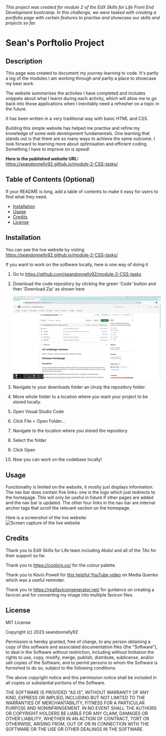 _This project was created for module 2 of the EdX Skills for Life Front End Development bootcamp. In this challenge, we were tasked with creating a portfolio page with certain features to practise and showcase our skills and projects so far._


# Sean's Porftolio Project

## Description

This page was created to document my journey learning to code. It's partly a log of the modules I am working through and partly a place to showcase my best work.

The website summarises the activites I have completed and includes snippets about what I learnt during each activity, which will allow me to go back into those applications when I inevitably need a refresher on a topic in the future. 

It has been written in a very traditional way with basic HTML and CSS. 

Building this simple website has helped me practise and refine my knowledge of some web development fundamentals. One learning that stands out is that there are so many ways to achieve the same outcome. I look forward to learning more about optimisation and efficient coding. Something I have to improve on is speed! 

**Here is the published website URL:** https://seandonnelly92.github.io/module-2-CSS-tasks/ 


## Table of Contents (Optional)

If your README is long, add a table of contents to make it easy for users to find what they need.

- [Installation](#installation)
- [Usage](#usage)
- [Credits](#credits)
- [License](#license)

## Installation


You can see the live website by visting https://seandonnelly92.github.io/module-2-CSS-tasks/ 

If you want to work on the software locally, here is one way of doing it

1. Go to https://github.com/seandonnelly92/module-2-CSS-tasks 
2. Download the code repository by clicking the green 'Code' button and then 'Download Zip' as shown here

    ![GIF showing how to download the code repository from GitHub](assets/images/download-repository.gif)

3. Navigate to your downloads folder an Unzip the repository folder. 
4. Move whole folder to a location where you want your project to be stored locally.
5. Open Visual Studio Code
6. Click File > Open Folder... 
7. Navigate to the location where you stored the repository
8. Select the folder
9. Click Open
10. Now you can work on the codebase locally! 

## Usage

Functionality is limited on the website, it mostly just displays information. The nav bar does contain five links: one is the logo which just redirects to the homepage. This will only be useful in future if other pages are added and the nav bar is updated. The other four links in the nav bar are internal anchor tags that scroll the relevant section on the homepage. 

Here is a screenshot of the live website: 
        ![Screen capture of the live website](assets/images/portfolio-screen-capture.png)


## Credits



Thank you to EdX Skills for Life team including Abdul and all of the TAs for their support so far. 

Thank you to https://coolors.co/ for the colour palette.

Thank you to Kevin Powell for [this helpful YouTube video](https://www.youtube.com/watch?v=2KL-z9A56SQ&amp;ab_channel=KevinPowell&ab_channel=KevinPowell) on Media Queries which was a useful reminder.

Thank you to https://realfavicongenerator.net/ for guidance on creating a favicon and for converting my image into multiple favicon files. 

## License

MIT License

Copyright (c) 2023 seandonnelly92

Permission is hereby granted, free of charge, to any person obtaining a copy
of this software and associated documentation files (the "Software"), to deal
in the Software without restriction, including without limitation the rights
to use, copy, modify, merge, publish, distribute, sublicense, and/or sell
copies of the Software, and to permit persons to whom the Software is
furnished to do so, subject to the following conditions:

The above copyright notice and this permission notice shall be included in all
copies or substantial portions of the Software.

THE SOFTWARE IS PROVIDED "AS IS", WITHOUT WARRANTY OF ANY KIND, EXPRESS OR
IMPLIED, INCLUDING BUT NOT LIMITED TO THE WARRANTIES OF MERCHANTABILITY,
FITNESS FOR A PARTICULAR PURPOSE AND NONINFRINGEMENT. IN NO EVENT SHALL THE
AUTHORS OR COPYRIGHT HOLDERS BE LIABLE FOR ANY CLAIM, DAMAGES OR OTHER
LIABILITY, WHETHER IN AN ACTION OF CONTRACT, TORT OR OTHERWISE, ARISING FROM,
OUT OF OR IN CONNECTION WITH THE SOFTWARE OR THE USE OR OTHER DEALINGS IN THE
SOFTWARE.
